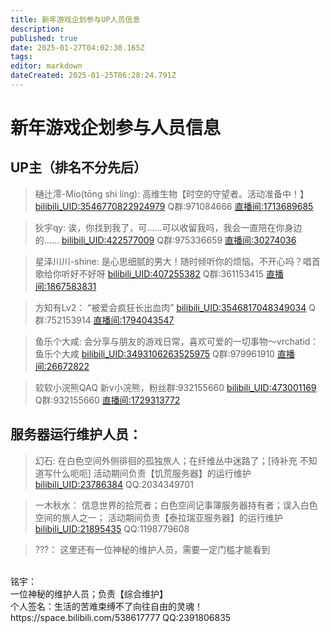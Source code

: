 ```yaml
---
title: 新年游戏企划参与UP人员信息
description: 
published: true
date: 2025-01-27T04:02:30.165Z
tags: 
editor: markdown
dateCreated: 2025-01-25T06:28:24.791Z
---
```


# 新年游戏企划参与人员信息 
## UP主（排名不分先后）
> 樋辻澪-Mio(tōng shí líng):
高维生物【时空的守望者。活动准备中！】
[bilibili_UID:3546770822924979](https://space.bilibili.com/3546770822924979)  Q群:971084666 
[直播间:1713689685](https://live.bilibili.com/1713689685)

> 狄宇qy:
诶，你找到我了，可……可以收留我吗，我会一直陪在你身边的……
[bilibili_UID:422577009](https://space.bilibili.com/422577009) Q群:975336659
[直播间:30274036](https://live.bilibili.com/30274036)

> 星泽川川-shine:
是心思细腻的男大！随时倾听你的烦恼。不开心吗？唱首歌给你听好不好呀
[bilibili_UID:407255382](https://space.bilibili.com/407255382) Q群:361153415
[直播间:1867583831](https://live.bilibili.com/1867583831)

> 方知有Lv2：
“被爱会疯狂长出血肉”
[bilibili_UID:3546817048349034](https://space.bilibili.com/3546817048349034) Q群:752153914
[直播间:1794043547](https://live.bilibili.com/1794043547)

> 鱼乐个大咸:
会分享与朋友的游戏日常，喜欢可爱的一切事物～vrchatid：鱼乐个大咸
[bilibili_UID:3493106263525975](https://space.bilibili.com/3493106263525975) Q群:979961910
[直播间:26672822](https://live.bilibili.com/26672822)

> 软软小浣熊QAQ
新v小浣熊，粉丝群:932155660
[bilibili_UID:473001169](https://space.bilibili.com/473001169) Q群:932155660
[直播间:1729313772](https://live.bilibili.com/1729313772)


## 服务器运行维护人员：
> 幻石:
在白色空间外侧徘徊的孤独旅人；在纤维丛中迷路了；[待补充 不知道写什么呃呃]
活动期间负责【饥荒服务器】的运行维护
[bilibili_UID:23786384](https://space.bilibili.com/23786384) QQ:2034349701


> 一木秋水：
信息世界的拾荒者；白色空间记事簿服务器持有者；误入白色空间的旅人之一；
活动期间负责【泰拉瑞亚服务器】的运行维护
[bilibili_UID:21895435](https://space.bilibili.com/21895435) QQ:1198779608


> ???：
这里还有一位神秘的维护人员，需要一定门槛才能看到<span id="MingYu" type="看不见就多刷新，有bug但不会改，shift+f5强制刷新"></span>
<br>


<!-- 隐藏的内容 -->
<div id="hidden-content">
  <span>铭宇：</span><br />
  <span>一位神秘的维护人员；负责【综合维护】</span><br />
  <span>个人签名：生活的苦难束缚不了向往自由的灵魂！</span><br />
  <span>https://space.bilibili.com/538617777 QQ:2391806835</span>
</div>



